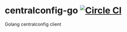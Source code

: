 # centralconfig-go [![Circle CI](https://circleci.com/gh/cagedtornado/centralconfig-go.svg?style=shield)](https://circleci.com/gh/cagedtornado/centralconfig-go)
Golang centralconfig client
